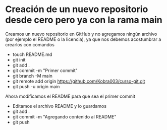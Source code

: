 # Creación de un nuevo repositorio desde cero pero ya con la rama main

Creamos un nuevo repositorio en GitHub y no agregamos ningún archivo (por ejemplo el README o la licencia), ya que nos debemos acostumbrar a crearlos con comandos

* touch README.md
* git init
* git add .
* git commit -m "Primer commit"
* git branch -M main
* git remote add origin https://github.com/Kobra003/curso-git.git
* git push -u origin main

Ahora modificamos el README para que sea el primer commit

* Editamos el archivo README y lo guardamos
* git add .
* git commit -m "Agregando contenido al README"
* git push

